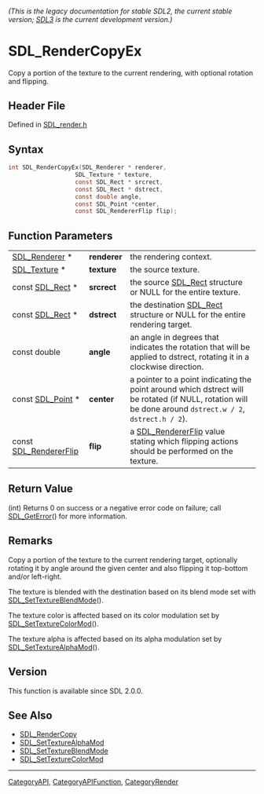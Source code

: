 ###### (This is the legacy documentation for stable SDL2, the current stable version; [SDL3](https://wiki.libsdl.org/SDL3/) is the current development version.)
# SDL_RenderCopyEx

Copy a portion of the texture to the current rendering, with optional rotation and flipping.

## Header File

Defined in [SDL_render.h](https://github.com/libsdl-org/SDL/blob/SDL2/include/SDL_render.h)

## Syntax

```c
int SDL_RenderCopyEx(SDL_Renderer * renderer,
                   SDL_Texture * texture,
                   const SDL_Rect * srcrect,
                   const SDL_Rect * dstrect,
                   const double angle,
                   const SDL_Point *center,
                   const SDL_RendererFlip flip);
```

## Function Parameters

|                                            |              |                                                                                                                                                          |
| ------------------------------------------ | ------------ | -------------------------------------------------------------------------------------------------------------------------------------------------------- |
| [SDL_Renderer](SDL_Renderer) *             | **renderer** | the rendering context.                                                                                                                                   |
| [SDL_Texture](SDL_Texture) *               | **texture**  | the source texture.                                                                                                                                      |
| const [SDL_Rect](SDL_Rect) *               | **srcrect**  | the source [SDL_Rect](SDL_Rect) structure or NULL for the entire texture.                                                                                |
| const [SDL_Rect](SDL_Rect) *               | **dstrect**  | the destination [SDL_Rect](SDL_Rect) structure or NULL for the entire rendering target.                                                                  |
| const double                               | **angle**    | an angle in degrees that indicates the rotation that will be applied to dstrect, rotating it in a clockwise direction.                                   |
| const [SDL_Point](SDL_Point) *             | **center**   | a pointer to a point indicating the point around which dstrect will be rotated (if NULL, rotation will be done around `dstrect.w / 2`, `dstrect.h / 2`). |
| const [SDL_RendererFlip](SDL_RendererFlip) | **flip**     | a [SDL_RendererFlip](SDL_RendererFlip) value stating which flipping actions should be performed on the texture.                                          |

## Return Value

(int) Returns 0 on success or a negative error code on failure; call
[SDL_GetError](SDL_GetError)() for more information.

## Remarks

Copy a portion of the texture to the current rendering target, optionally
rotating it by angle around the given center and also flipping it
top-bottom and/or left-right.

The texture is blended with the destination based on its blend mode set
with [SDL_SetTextureBlendMode](SDL_SetTextureBlendMode)().

The texture color is affected based on its color modulation set by
[SDL_SetTextureColorMod](SDL_SetTextureColorMod)().

The texture alpha is affected based on its alpha modulation set by
[SDL_SetTextureAlphaMod](SDL_SetTextureAlphaMod)().

## Version

This function is available since SDL 2.0.0.

## See Also

- [SDL_RenderCopy](SDL_RenderCopy)
- [SDL_SetTextureAlphaMod](SDL_SetTextureAlphaMod)
- [SDL_SetTextureBlendMode](SDL_SetTextureBlendMode)
- [SDL_SetTextureColorMod](SDL_SetTextureColorMod)

----
[CategoryAPI](CategoryAPI), [CategoryAPIFunction](CategoryAPIFunction), [CategoryRender](CategoryRender)

